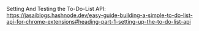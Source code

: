 Setting And Testing the To-Do-List API: 
https://jasaiblogs.hashnode.dev/easy-guide-building-a-simple-to-do-list-api-for-chrome-extensions#heading-part-1-setting-up-the-to-do-list-api
